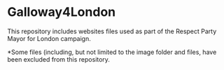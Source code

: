 # Galloway4London
This repository includes websites files used as part of the Respect Party Mayor for London campaign.

*Some files (including, but not limited to the image folder and files, have been excluded from this repository.
